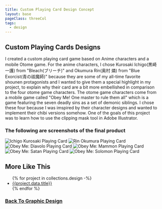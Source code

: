 ```yaml
---
title: Custom Playing Card Design Concept
layout: base
pageClass: threeCol
tags:
  - design
---
```

<section class="project-description">
<h1>
Custom Playing Cards Designs
</h1>
<p>
I created a custom playing card game based on Anime characters and a mobile Otome game. For the anime characters, I chose Kurosaki Ichigo(黒崎 一護) from "Bleach(ブリーチ)" and Okumura Rin(奥村 燐) from "Blue Exorcist(青の祓魔師)" because they are some of my all-time favorite shounen protagonists and I wanted to give them a special highlight in my project, to explain why their card are a bit more embellished in comparison to the four otome game characters. The otome game characters come from a mobile game called "Obey Me! One master to rule them all" which is a game featuring the seven deadly sins as a set of demonic siblings. I chose these four because I was imspired by their character designs and wanted to implement their chibi versions somehow. One of the goals of this project was to learn how to use the clipping mask tool in Adobe Illustrator.  
</p>
</section>
<section class="project-img">
<h3>The following are screenshots of the final product</h3>
<img src="/images/SpadeKingKurosaki-1.jpg" alt="Ichigo Kurosaki Playing Card">
<img src="/images/AceRin-1.jpg"      alt="Rin Okumura Playing Card">
<img src="/images/KingDiavolo-1.jpg" alt="Obey Me: Diavolo Playing Card">
<img src="/images/JokerMammon-1.jpg" alt="Obey Me: Mammon Playing Card">
<img src="/images/KingOfClubs-1.jpg" alt="Obey Me: Satan Playing Card">
<img src="/images/AceSolomon-1.jpg" alt="Obey Me: Solomon Playing Card">
</section>
<section class="related-projects">
  <h2>More Like This</h2>
<ul>
{% for project in collections.design -%}
<li><a href="{{project.url}}">{{project.data.title}}</a></li>
{% endfor %}
</ul>
</section>
<div class="back-button">
  <h3><a href="/graphic-design">Back To Graphic Design</a></h3>
</div>